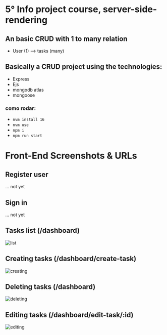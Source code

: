 # 5° Info project course, server-side-rendering

## An basic CRUD with 1 to many relation
- User (1) --> tasks (many)

## Basically a CRUD project using the technologies:
- Express
- Ejs
- mongodb atlas
- mongoose

### como rodar:
- `nvm install 16`
- `nvm use`
- `npm i`
- `npm run start`

# Front-End Screenshots & URLs

## Register user
... not yet

## Sign in
... not yet

## Tasks list (/dashboard)
![list](https://user-images.githubusercontent.com/66435387/157926176-11824763-cfb1-4839-a074-d11ce3f90119.gif)

## Creating tasks (/dashboard/create-task)
![creating](https://user-images.githubusercontent.com/66435387/157926163-cc4bdb48-648c-4f86-9bf3-eca377302302.gif)

## Deleting tasks (/dashboard)
![deleting](https://user-images.githubusercontent.com/66435387/157926169-52fe00d7-3a70-4a90-a398-63203ff42202.gif)

## Editing tasks (/dashboard/edit-task/:id)
![editing](https://user-images.githubusercontent.com/66435387/157926172-bdbca713-f9aa-4f96-a5f0-842309eb1b0f.gif)

